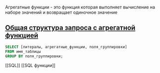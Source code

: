 Агрегатные функции - это функция которая выполняет вычисление на наборе значений и возвращает одиночное значение

## [Общая структура запроса с агрегатной функцией](https://sql-academy.org/ru/guide/aggregate-functions#obshaya-struktura-zaprosa-s-agregatnoj-funkciej)

```sql
SELECT [литералы, агрегатные_функции, поля_группировки]
FROM имя_таблицы
GROUP BY поля_группировки;
```
[[SQL]]
[[SQL функции]]